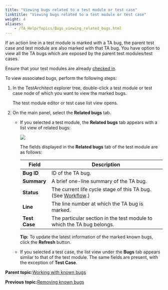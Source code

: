 ```yaml
--- 
title: "Viewing bugs related to a test module or test case"
linktitle: "Viewing bugs related to a test module or test case"
weight: 4
aliases: 
    - /TA_Help/Topics/Bugs_viewing_related_bugs.html
---
```


If an action line in a test module is marked with a TA bug, the parent test case and test module are also marked with that TA bug. You have option to view all the TA bugs which are exposed by the parent test modules/test cases.

Ensure that your test modules are already [checked in](/TA_Help/Topics/Project_items_checkin.html).

To view associated bugs, perform the following steps:

1.  In the TestArchitect explorer tree, double-click a test module or test case node of which you want to view the marked bugs.

    The test module editor or test case list view opens.

2.  On the main panel, select the **Related bugs** tab.

    -   If you selected a test module, the **Related bugs** tab appears with a list view of related bugs:

        ![](/images//Images/Bugs_tab_TM.png)

        The fields displayed in the **Related bugs** tab of the test module are as follows:

        |Field|Description|
        |-----|-----------|
        |**Bug ID**|ID of the TA bug.|
        |**Summary**|A brief one-line summary of the TA bug.|
        |**Status**|The current life cycle stage of this TA bug. \(See [Workflow](/TA_Help/Topics/Bugs.html#ksec_tabugs_workflow).\)|
        |**Line**|The line number at which the TA bug is marked.|
        |**Test Case**|The particular section in the test module to which the TA bug belongs.|

        **Tip:** To update the latest information of the marked known bugs, click the **Refresh** button.

    -   If you selected a test case, the list view under the **Bugs** tab appears similar to that of the test module. The same fields are present, with the exception of **Test Case**.


**Parent topic:**[Working with known bugs](/TA_Help/Topics/Bugs_working_known_bug.html)

**Previous topic:**[Removing known bugs](/TA_Help/Topics/Bugs_working_known_bug_removing.html)

